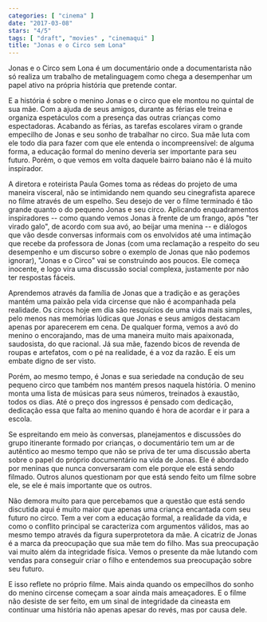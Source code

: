 ```yaml
---
categories: [ "cinema" ]
date: "2017-03-08"
stars: "4/5"
tags: [ "draft", "movies" , "cinemaqui" ]
title: "Jonas e o Circo sem Lona"
---
```

Jonas e o Circo sem Lona é um documentário onde a documentarista não
só realiza um trabalho de metalinguagem como chega a desempenhar um
papel ativo na própria história que pretende contar.

E a história é sobre o menino Jonas e o circo que ele montou no
quintal de sua mãe. Com a ajuda de seus amigos, durante as férias ele
treina e organiza espetáculos com a presença das outras crianças
como espectadoras. Acabando as férias, as tarefas escolares viram o
grande empecilho de Jonas e seu sonho de trabalhar no circo. Sua mãe
luta com ele todo dia para fazer com que ele entenda o incompreensível:
de alguma forma, a educação formal do menino deveria ser importante
para seu futuro. Porém, o que vemos em volta daquele bairro baiano não
é lá muito inspirador.

A diretora e roteirista Paula Gomes toma as rédeas do projeto de uma
maneira visceral, não se intimidando nem quando seu cinegrafista
aparece no filme através de um espelho. Seu desejo de ver o filme
terminado é tão grande quanto o do pequeno Jonas e seu circo. Aplicando
enquadramentos inspiradores -- como quando vemos Jonas à frente de
um frango, após "ter virado galo", de acordo com sua avó, ao beijar
uma menina -- e diálogos que vão desde conversas informais com os
envolvidos até uma intimação que recebe da professora de Jonas
(com uma reclamação a respeito do seu desempenho e um discurso sobre
o exemplo de Jonas que não podemos ignorar), "Jonas e o Circo" vai se
construindo aos poucos. Ele começa inocente, e logo vira uma discussão
social complexa, justamente por não ter respostas fáceis.

Aprendemos através da família de Jonas que a tradição e as gerações
mantém uma paixão pela vida circense que não é acompanhada pela
realidade. Os circos hoje em dia são resquícios de uma vida mais
simples, pelo menos nas memórias lúdicas que Jonas e seus amigos
destacam apenas por aparecerem em cena. De qualquer forma, vemos a
avó do menino o encorajando, mas de uma maneira muito mais apaixonada,
saudosista, do que racional. Já sua mãe, fazendo bicos de revenda de
roupas e artefatos, com o pé na realidade, é a voz da razão. E eis
um embate digno de ser visto.

Porém, ao mesmo tempo, é Jonas e sua seriedade na condução de seu
pequeno circo que também nos mantém presos naquela história. O menino
monta uma lista de músicas para seus números, treinados à exaustão,
todos os dias. Até o preço dos ingressos é pensado com dedicação,
dedicação essa que falta ao menino quando é hora de acordar e ir para
a escola.

Se espreitando em meio às conversas, planejamentos e discussões
do grupo itinerante formado por crianças, o documentário tem um ar
de autêntico ao mesmo tempo que não se priva de ter uma discussão
aberta sobre o papel do próprio documentário na vida de Jonas. Ele
é abordado por meninas que nunca conversaram com ele porque ele está
sendo filmado. Outros alunos questionam por que está sendo feito um
filme sobre ele, se ele é mais importante que os outros.

Não demora muito para que percebamos que a questão que está sendo
discutida aqui é muito maior que apenas uma criança encantada com seu
futuro no circo. Tem a ver com a educação formal, a realidade da vida,
e como o conflito principal se caracteriza com argumentos válidos,
mas ao mesmo tempo através da figura superprotetora da mãe. A cicatriz
de Jonas é a marca da preocupação que sua mãe tem do filho. Mas sua
preocupação vai muito além da integridade física. Vemos o presente
da mãe lutando com vendas para conseguir criar o filho e entendemos
sua preocupação sobre seu futuro.

E isso reflete no próprio filme. Mais ainda quando os empecilhos do
sonho do menino circense começam a soar ainda mais ameaçadores. E o
filme não desiste de ser feito, em um sinal de integridade da cineasta em
continuar uma história não apenas apesar do revés, mas por causa dele.
